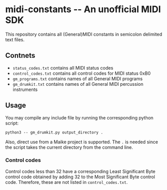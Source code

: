 # midi-constants -- An unofficial MIDI SDK
This repository contains all (General)MIDI constants in semicolon delimited text
files.

## Contnets
 * `status_codes.txt` contains all MIDI status codes
 * `control_codes.txt` contains all control codes for MIDI status 0xB0
 * `gm_programs.txt` contains names of all General MIDI programs
 * `gm_drumkit.txt` contains names of all General MIDI percussion instruments

## Usage
You may compile any include file by running the corresponding python script:

    python3 -- gm_drumkit.py output_directory .
    
Also, direct use from a Maike project is supported. The `.` is needed since the
script takes the current directory from the command line.

### Control codes
Control codes less than 32 have a corresponding Least Significant Byte control
code obtained by adding 32 to the Most Significant Byte control code. Therefore,
these are not listed in `control_codes.txt`.
